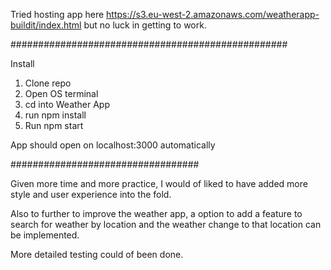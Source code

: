Tried hosting app here https://s3.eu-west-2.amazonaws.com/weatherapp-buildit/index.html
but no luck in getting to work.


##################################################

Install


1. Clone repo
2. Open OS terminal
3. cd into Weather App
4. run npm install
5. Run npm start

App should open on localhost:3000 automatically

##################################

Given more time and more practice, I would of liked to have added more style and user experience into the fold.

Also to further to improve the weather app, a option to add a feature to search for weather by location and the weather change to that location can be implemented.

More detailed testing could of been done.

